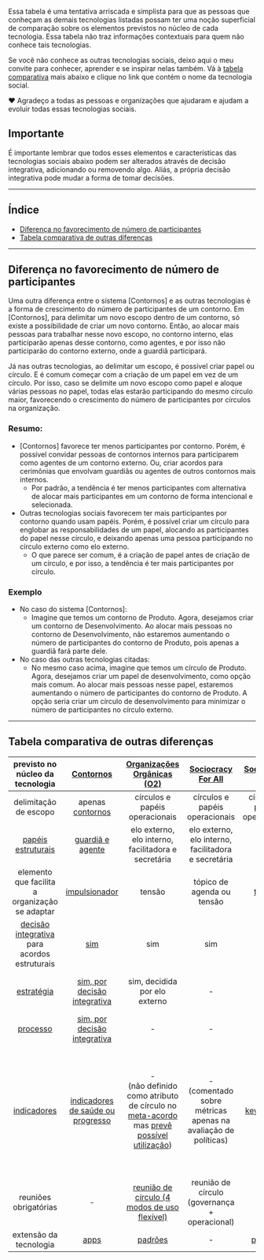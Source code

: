 Essa tabela é uma tentativa arriscada e simplista para que as pessoas que conheçam as demais tecnologias listadas possam ter uma noção superficial de comparação sobre os elementos previstos no núcleo de cada tecnologia.
Essa tabela não traz informações contextuais para quem não conhece tais tecnologias.

Se você não conhece as outras tecnologias sociais, deixo aqui o meu convite para conhecer, aprender e se inspirar nelas também. Vá à [tabela comparativa](#tabela-comparativa-de-outras-diferen%C3%A7as) mais abaixo e clique no link que contém o nome da tecnologia social.

❤️ Agradeço a todas as pessoas e organizações que ajudaram e ajudam a evoluir todas essas tecnologias sociais.

## Importante

É importante lembrar que todos esses elementos e características das tecnologias sociais abaixo podem ser alterados através de decisão integrativa, adicionando ou removendo algo. Aliás, a própria decisão integrativa pode mudar a forma de tomar decisões.

---
## Índice
- [Diferença no favorecimento de número de participantes](https://github.com/renatoac/contornos/wiki/Compara%C3%A7%C3%A3o-entre-tecnologias-sociais#diferen%C3%A7a-no-favorecimento-de-n%C3%BAmero-de-participantes)
- [Tabela comparativa de outras diferenças](https://github.com/renatoac/contornos/wiki/Compara%C3%A7%C3%A3o-entre-tecnologias-sociais#tabela-comparativa-de-outras-diferen%C3%A7as)

---

## Diferença no favorecimento de número de participantes
Uma outra diferença entre o sistema [Contornos] e as outras tecnologias é a forma de crescimento do número de participantes de um contorno.
Em [Contornos], para delimitar um novo escopo dentro de um contorno, só existe a possibilidade de criar um novo contorno. Então, ao alocar mais pessoas para trabalhar nesse novo escopo, no contorno interno, elas participarão apenas desse contorno, como agentes, e por isso não participarão do contorno externo, onde a guardiã participará.

Já nas outras tecnologias, ao delimitar um escopo, é possível criar papel ou círculo. E é comum começar com a criação de um papel em vez de um círculo. Por isso, caso se delimite um novo escopo como papel e aloque várias pessoas no papel, todas elas estarão participando do mesmo círculo maior, favorecendo o crescimento do número de participantes por círculos na organização.

### Resumo:
- [Contornos] favorece ter menos participantes por contorno. Porém, é possível convidar pessoas de contornos internos para participarem como agentes de um contorno externo. Ou, criar acordos para cerimônias que envolvam guardiãs ou agentes de outros contornos mais internos.
  - Por padrão, a tendência é ter menos participantes com alternativa de alocar mais participantes em um contorno de forma intencional e selecionada. 
- Outras tecnologias sociais favorecem ter mais participantes por contorno quando usam papéis. Porém, é possível criar um círculo para englobar as responsabilidades de um papel, alocando as participantes do papel nesse círculo, e deixando apenas uma pessoa participando no círculo externo como elo externo.
  - O que parece ser comum, é a criação de papel antes de criação de um círculo, e por isso, a tendência é ter mais participantes por círculo.  

### Exemplo
- No caso do sistema [Contornos]:
  - Imagine que temos um contorno de Produto. Agora, desejamos criar um contorno de Desenvolvimento. Ao alocar mais pessoas no contorno de Desenvolvimento, não estaremos aumentando o número de participantes do contorno de Produto, pois apenas a guardiã fará parte dele.
- No caso das outras tecnologias citadas:
  - No mesmo caso acima, imagine que temos um círculo de Produto. Agora, desejamos criar um papel de desenvolvimento, como opção mais comum. Ao alocar mais pessoas nesse papel, estaremos aumentando o número de participantes do contorno de Produto. A opção seria criar um círculo de desenvolvimento para minimizar o número de participantes no círculo externo.


---

## Tabela comparativa de outras diferenças
|  previsto no núcleo da tecnologia | [Contornos](https://github.com/renatoac/contornos/wiki) | [Organizações Orgânicas (O2)](https://o2.targetteal.com/) | [Sociocracy For All](https://www.sociocracyforall.org/) | [Sociocracia 3.0](https://sociocracy30.org/) | [Holacracia](https://www.holacracy.org/) |
| :-------------: | :-------------: | :-------------: | :-------------: | :-------------: | :-------------: |
| delimitação de escopo  | apenas [contornos](https://github.com/renatoac/contornos/wiki#2-contornos) | círculos e papéis operacionais  | círculos e papéis operacionais  | círculos e papéis operacionais | círculos e papéis operacionais |
| [papéis estruturais](https://github.com/renatoac/contornos/wiki#3-participa%C3%A7%C3%A3o-em-contornos) | [guardiã e agente](https://github.com/renatoac/contornos/wiki#3-participa%C3%A7%C3%A3o-em-contornos)  | elo externo, elo interno, facilitadora e secretária  | elo externo, elo interno, facilitadora e secretária  | elos | elo externo, elo interno, facilitadora e secretária  |
| elemento que facilita a organização se adaptar | [impulsionador](https://github.com/renatoac/contornos/wiki#6-impulsionadores) | tensão | tópico de agenda ou tensão | [tensão](https://patterns.sociocracy30.org/navigate-via-tension.html) | tensão |
| [decisão integrativa](https://github.com/renatoac/contornos/wiki#7-decis%C3%A3o-integrativa) para acordos estruturais | [sim](https://github.com/renatoac/contornos/wiki#7-decis%C3%A3o-integrativa) | sim | sim | sim | sim |
| [estratégia](https://github.com/renatoac/contornos/wiki#43-estrat%C3%A9gia-como)  | [sim, por decisão integrativa](https://github.com/renatoac/contornos/wiki#43-estrat%C3%A9gia-como)  | sim, decidida por elo externo  | -  | - | sim, decidida pelo elo externo  |
| [processo](https://github.com/renatoac/contornos/wiki#44-processo-como) | [sim, por decisão integrativa](https://github.com/renatoac/contornos/wiki#44-processo-como)  | - | -  | - | - |
| [indicadores](https://github.com/renatoac/contornos/wiki#48-indicadores-de-sa%C3%BAde-ou-progresso) | [indicadores de saúde ou progresso](https://github.com/renatoac/contornos/wiki#48-indicadores-de-sa%C3%BAde-ou-progresso) | -<br />(não definido como atributo de círculo no [meta-acordo](https://o2.targetteal.com/meta-acordos) mas [prevê possível utilização](https://o2.targetteal.com/meta-acordos#1-5-transparencia)) | -<br />(comentado sobre métricas apenas na avaliação de políticas) | [key metrics](https://sociocracy30.org/_res/practical-guide/S3-practical-guide.pdf) | -<br />(não é um [atributo de papel](https://github.com/holacracyone/Holacracy-Constitution/blob/v5.0-beta2/Holacracy-Constitution.md#11-role-definition) ou círculo mas deixa em aberto caso um papel [colete métricas](https://github.com/holacracyone/Holacracy-Constitution/blob/v5.0-beta2/Holacracy-Constitution.md#21-duty-of-transparency) e processe em reuniões)  
| reuniões obrigatórias | - | [reunião de círculo (4 modos de uso flexível)](https://o2.targetteal.com/meta-acordos#3-reunioes-de-circulo)  | reunião de círculo (governança + operacional)  | - | reunião de governança e reunião operacional  |
| extensão da tecnologia | [apps](https://github.com/renatoac/contornos/wiki/Apps) | [padrões](https://o2.targetteal.com/biblioteca/padroes) | - | [padrões](https://illustrations.sociocracy30.org/img/en/framework/pattern-map.png) | [apps](https://www.holacracy.org/apps) |
